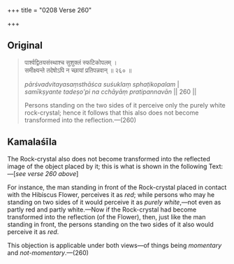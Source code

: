 +++
title = "0208 Verse 260"

+++
## Original 
>
> पार्श्वद्वितयसंस्थाश्च सुशुक्लं स्फटिकोपलम् ।  
> समीक्ष्यन्ते तदेषोऽपि न च्छायां प्रतिपन्नवान् ॥ २६० ॥ 
>
> *pārśvadvitayasaṃsthāśca suśuklaṃ sphaṭikopalam* \|  
> *samīkṣyante tadeṣo'pi na cchāyāṃ pratipannavān* \|\| 260 \|\| 
>
> Persons standing on the two sides of it perceive only the purely white rock-crystal; hence it follows that this also does not become transformed into the reflection.—(260)



## Kamalaśīla

The Rock-crystal also does not become transformed into the reflected image of the object placed by it; this is what is shown in the following Text:—[*see verse 260 above*]

For instance, the man standing in front of the Rock-crystal placed in contact with the Hibiscus Flower, perceives it as *red*; while persons who may he standing on two sides of it would perceive it as *purely white*,—not even as partly red and partly white.—Now if the Rock-crystal had become transformed into the reflection (of the Flower), then, just like the man standing in front, the persons standing on the two sides of it also would perceive it as *red*.

This objection is applicable under both views—of things being *momentary* and *not-momentary*.—(260)


